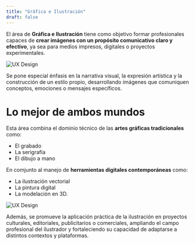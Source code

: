 ```yaml
---
title: "Gráfica e Ilustración"
draft: false
---
```


El área de **Gráfica e Ilustración** tiene como objetivo formar profesionales capaces de **crear imágenes con un propósito comunicativo claro y efectivo**, ya sea para medios impresos, digitales o proyectos experimentales.

<!--more-->

![UX Design](/images/placeholder.svg)

Se pone especial énfasis en la narrativa visual, la expresión artística y la construcción de un estilo propio, desarrollando imágenes que comuniquen conceptos, emociones o mensajes específicos.

# Lo mejor de ambos mundos
Esta área combina el dominio técnico de las **artes gráficas tradicionales** como: 
- El grabado
- La serigrafía 
- El dibujo a mano 

En comjunto al manejo de **herramientas digitales contemporáneas** como: 
- La ilustración vectorial
- La pintura digital
- La modelación en 3D.

![UX Design](/images/placeholder.svg)

Además, se promueve la aplicación práctica de la ilustración en proyectos culturales, editoriales, publicitarios o comerciales, ampliando el campo profesional del ilustrador y fortaleciendo su capacidad de adaptarse a distintos contextos y plataformas.

